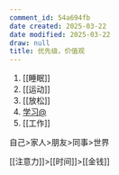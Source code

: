 ```yaml
---
comment_id: 54a694fb
date created: 2025-03-22
date modified: 2025-03-22
draw: null
title: 优先级，价值观
---
```

1. [[睡眠]]
2. [[运动]]
3. [[放松]]
4. [学习@](学习@.md)
5. [[工作]]

自己>家人>朋友>同事>世界

[[注意力]]>[[时间]]>[[金钱]]
